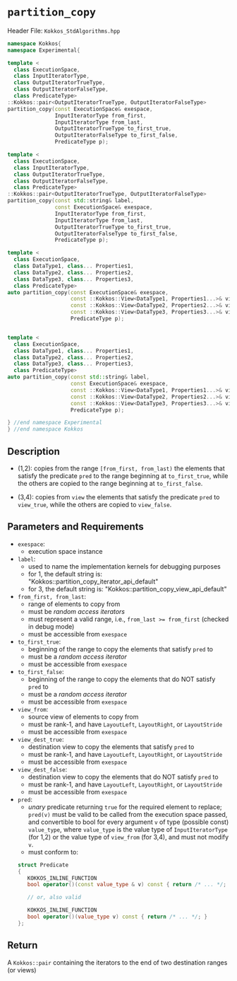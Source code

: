 
# `partition_copy`

Header File: `Kokkos_StdAlgorithms.hpp`

```c++
namespace Kokkos{
namespace Experimental{

template <
  class ExecutionSpace,
  class InputIteratorType,
  class OutputIteratorTrueType,
  class OutputIteratorFalseType,
  class PredicateType>
::Kokkos::pair<OutputIteratorTrueType, OutputIteratorFalseType>
partition_copy(const ExecutionSpace& exespace,                                  (1)
               InputIteratorType from_first,
			   InputIteratorType from_last,
			   OutputIteratorTrueType to_first_true,
			   OutputIteratorFalseType to_first_false,
			   PredicateType p);

template <
  class ExecutionSpace,
  class InputIteratorType,
  class OutputIteratorTrueType,
  class OutputIteratorFalseType,
  class PredicateType>
::Kokkos::pair<OutputIteratorTrueType, OutputIteratorFalseType>
partition_copy(const std::string& label,                                        (2)
               const ExecutionSpace& exespace,
               InputIteratorType from_first,
               InputIteratorType from_last,
               OutputIteratorTrueType to_first_true,
               OutputIteratorFalseType to_first_false,
               PredicateType p);

template <
  class ExecutionSpace,
  class DataType1, class... Properties1,
  class DataType2, class... Properties2,
  class DataType3, class... Properties3,
  class PredicateType>
auto partition_copy(const ExecutionSpace& exespace,                             (3)
                    const ::Kokkos::View<DataType1, Properties1...>& view_from,
                    const ::Kokkos::View<DataType2, Properties2...>& view_dest_true,
                    const ::Kokkos::View<DataType3, Properties3...>& view_dest_false,
                    PredicateType p);


template <
  class ExecutionSpace,
  class DataType1, class... Properties1,
  class DataType2, class... Properties2,
  class DataType3, class... Properties3,
  class PredicateType>
auto partition_copy(const std::string& label,                                   (4)
                    const ExecutionSpace& exespace,
                    const ::Kokkos::View<DataType1, Properties1...>& view_from,
                    const ::Kokkos::View<DataType2, Properties2...>& view_dest_true,
                    const ::Kokkos::View<DataType3, Properties3...>& view_dest_false,
                    PredicateType p);

} //end namespace Experimental
} //end namespace Kokkos
```

## Description

- (1,2): copies from the range `[from_first, from_last)` the elements
  that satisfy the predicate `pred` to the range beginning at `to_first_true`,
  while the others are copied to the range beginning at `to_first_false`.

- (3,4): copies from `view` the elements that satisfy the predicate
  `pred` to `view_true`, while the others are copied to `view_false`.

## Parameters and Requirements

- `exespace`:
  - execution space instance
- `label`:
  - used to name the implementation kernels for debugging purposes
  - for 1, the default string is: "Kokkos::partition_copy_iterator_api_default"
  - for 3, the default string is: "Kokkos::partition_copy_view_api_default"
- `from_first, from_last`:
  - range of elements to copy from
  - must be *random access iterators*
  - must represent a valid range, i.e., `from_last >= from_first` (checked in debug mode)
  - must be accessible from `exespace`
- `to_first_true`:
  - beginning of the range to copy the elements that satisfy `pred` to
  - must be a *random access iterator*
  - must be accessible from `exespace`
- `to_first_false`:
  - beginning of the range to copy the elements that do NOT satisfy `pred` to
  - must be a *random access iterator*
  - must be accessible from `exespace`
- `view_from`:
  - source view of elements to copy from
  - must be rank-1, and have `LayoutLeft`, `LayoutRight`, or `LayoutStride`
  - must be accessible from `exespace`
- `view_dest_true`:
  - destination view to copy the elements that satisfy `pred` to
  - must be rank-1, and have `LayoutLeft`, `LayoutRight`, or `LayoutStride`
  - must be accessible from `exespace`
- `view_dest_false`:
  - destination view to copy the elements that do NOT satisfy `pred` to
  - must be rank-1, and have `LayoutLeft`, `LayoutRight`, or `LayoutStride`
  - must be accessible from `exespace`
- `pred`:
  - *unary* predicate returning `true` for the required element to replace; `pred(v)`
  must be valid to be called from the execution space passed, and convertible to bool for every
  argument `v` of type (possible const) `value_type`, where `value_type`
  is the value type of `InputIteratorType` (for 1,2) or the value type of `view_from` (for 3,4),
  and must not modify `v`.
  - must conform to:
  ```c++
  struct Predicate
  {
     KOKKOS_INLINE_FUNCTION
     bool operator()(const value_type & v) const { return /* ... */; }

     // or, also valid

     KOKKOS_INLINE_FUNCTION
     bool operator()(value_type v) const { return /* ... */; }
  };
  ```

## Return

A `Kokkos::pair` containing the iterators to the end of two destination ranges (or views)
